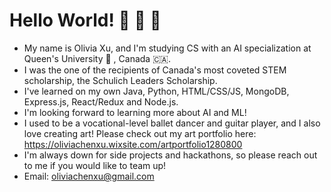 # Hello World! 👋 👋 👋

- My name is Olivia Xu, and I'm studying CS with an AI specialization at Queen's University 👑 , Canada :canada:. 
- I was the one of the recipients of Canada's most coveted STEM scholarship, the Schulich Leaders Scholarship.
- I've learned on my own Java, Python, HTML/CSS/JS, MongoDB, Express.js, React/Redux and Node.js.
- I'm looking forward to learning more about AI and ML!
- I used to be a vocational-level ballet dancer and guitar player, and I also love creating art! 
  Please check out my art portfolio here: https://oliviachenxu.wixsite.com/artportfolio1280800
- I'm always down for side projects and hackathons, so please reach out to me if you would like to team up!
- Email: oliviachenxu@gmail.com
<!--
**Olivia-Chen-Xu/Olivia-Chen-Xu** is a ✨ _special_ ✨ repository because its `README.md` (this file) appears on your GitHub profile.

Here are some ideas to get you started:

- 🔭 I’m currently working on ...
- 🌱 I’m currently learning ...
- 👯 I’m looking to collaborate on ...
- 🤔 I’m looking for help with ...
- 💬 Ask me about ...
- 📫 How to reach me: ...
- 😄 Pronouns: ...
- ⚡ Fun fact: ...
-->

